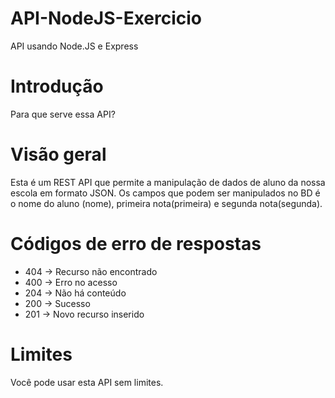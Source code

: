 # API-NodeJS-Exercicio
API usando Node.JS e Express

# Introdução
 Para que serve essa API?
# Visão geral
 Esta é um REST API que permite a manipulação de dados de aluno da nossa escola em formato JSON. Os campos que podem ser manipulados no BD é o nome do aluno (nome), primeira      nota(primeira) e segunda nota(segunda).
# Códigos de erro de respostas
* 404 -> Recurso não encontrado
* 400 -> Erro no acesso
* 204 -> Não há conteúdo
* 200 -> Sucesso
* 201 -> Novo recurso inserido

# Limites
Você pode usar esta API sem limites.



